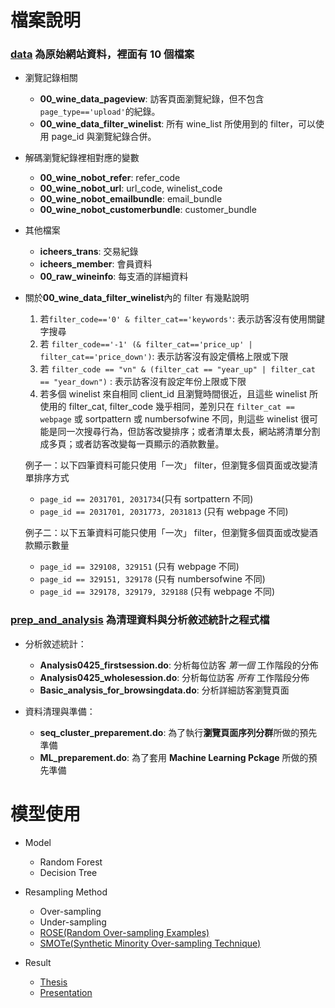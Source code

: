 # 檔案說明
### [data](https://github.com/pcchencode/Master_Thesis-Wine_ML/tree/master/data) 為原始網站資料，裡面有 10 個檔案

* 瀏覽記錄相關
  * **00_wine_data_pageview**: 訪客頁面瀏覽紀錄，但不包含`page_type=='upload'`的紀錄。
  * **00_wine_data_filter_winelist**: 所有 wine_list 所使用到的 filter，可以使用 page_id 與瀏覽紀錄合併。
  
* 解碼瀏覽紀錄裡相對應的變數
  * **00_wine_nobot_refer**: refer_code
  * **00_wine_nobot_url**: url_code, winelist_code
  * **00_wine_nobot_emailbundle**: email_bundle
  * **00_wine_nobot_customerbundle**: customer_bundle
  
* 其他檔案
  * **icheers_trans**: 交易紀錄
  * **icheers_member**: 會員資料
  * **00_raw_wineinfo**: 每支酒的詳細資料
  
* 關於**00_wine_data_filter_winelist**內的 filter 有幾點說明
  1. 若`filter_code=='0' & filter_cat=='keywords'`: 表示訪客沒有使用關鍵字搜尋
  2. 若 `filter_code=='-1' (& filter_cat=='price_up' | filter_cat=='price_down')`: 表示訪客沒有設定價格上限或下限
  3. 若 `filter_code == "vn" & (filter_cat == "year_up" | filter_cat == "year_down")` : 表示訪客沒有設定年份上限或下限
  4. 若多個 winelist 來自相同 client_id 且瀏覽時間很近，且這些 winelist 所使用的 filter_cat, filter_code 幾乎相同，差別只在 `filter_cat == webpage` 或 sortpattern 或 numbersofwine 不同，則這些 winelist 很可能是同一次搜尋行為，但訪客改變排序；或者清單太長，網站將清單分割成多頁；或者訪客改變每一頁顯示的酒款數量。
  
  例子一：以下四筆資料可能只使用「一次」 filter，但瀏覽多個頁面或改變清單排序方式
   * `page_id == 2031701, 2031734`(只有 sortpattern 不同)
   * `page_id == 2031701, 2031773, 2031813` (只有 webpage 不同)
   
  例子二：以下五筆資料可能只使用「一次」 filter，但瀏覽多個頁面或改變酒款顯示數量
   * `page_id == 329108, 329151` (只有 webpage 不同)
   * `page_id == 329151, 329178` (只有 numbersofwine 不同) 
   * `page_id == 329178, 329179, 329188` (只有 webpage 不同) 


### [prep_and_analysis](https://github.com/pcchencode/Master_Thesis-Wine_ML/tree/master/prep_and_analysis) 為清理資料與分析敘述統計之程式檔

 * 分析敘述統計：
   * **Analysis0425_firstsession.do**: 分析每位訪客 *第一個* 工作階段的分佈
   * **Analysis0425_wholesession.do**: 分析每位訪客 *所有* 工作階段分佈
   * **Basic_analysis_for_browsingdata.do**: 分析詳細訪客瀏覽頁面
 
 * 資料清理與準備：
   - **seq_cluster_preparement.do**: 為了執行**瀏覽頁面序列分群**所做的預先準備
   - **ML_preparement.do**: 為了套用 **Machine Learning Pckage** 所做的預先準備 


# 模型使用
* Model
  * Random Forest
  * Decision Tree
 
* Resampling Method
  * Over-sampling
  * Under-sampling
  * [ROSE(Random Over-sampling Examples)](https://journal.r-project.org/archive/2014/RJ-2014-008/RJ-2014-008.pdf)
  * [SMOTe(Synthetic Minority Over-sampling Technique)](https://www.rdocumentation.org/packages/DMwR/versions/0.4.1/topics/SMOTE)
 
* Result
  * [Thesis](https://github.com/pcchencode/Master_Thesis-Wine_ML/blob/master/thesis.pdf)
  * [Presentation](https://github.com/pcchencode/Master_Thesis-Wine_ML/blob/master/Presentation.pdf)
